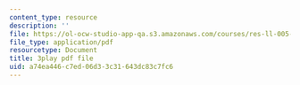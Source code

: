 ```yaml
---
content_type: resource
description: ''
file: https://ol-ocw-studio-app-qa.s3.amazonaws.com/courses/res-ll-005-mathematics-of-big-data-and-machine-learning-january-iap-2020/a74ea446c7ed06d33c31643dc83c7fc6_0cmj5TfFCLY.pdf
file_type: application/pdf
resourcetype: Document
title: 3play pdf file
uid: a74ea446-c7ed-06d3-3c31-643dc83c7fc6
---
```

